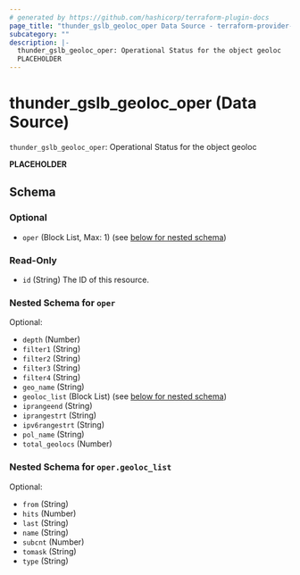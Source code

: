 ```yaml
---
# generated by https://github.com/hashicorp/terraform-plugin-docs
page_title: "thunder_gslb_geoloc_oper Data Source - terraform-provider-thunder"
subcategory: ""
description: |-
  thunder_gslb_geoloc_oper: Operational Status for the object geoloc
  PLACEHOLDER
---
```


# thunder_gslb_geoloc_oper (Data Source)

`thunder_gslb_geoloc_oper`: Operational Status for the object geoloc

__PLACEHOLDER__



<!-- schema generated by tfplugindocs -->
## Schema

### Optional

- `oper` (Block List, Max: 1) (see [below for nested schema](#nestedblock--oper))

### Read-Only

- `id` (String) The ID of this resource.

<a id="nestedblock--oper"></a>
### Nested Schema for `oper`

Optional:

- `depth` (Number)
- `filter1` (String)
- `filter2` (String)
- `filter3` (String)
- `filter4` (String)
- `geo_name` (String)
- `geoloc_list` (Block List) (see [below for nested schema](#nestedblock--oper--geoloc_list))
- `iprangeend` (String)
- `iprangestrt` (String)
- `ipv6rangestrt` (String)
- `pol_name` (String)
- `total_geolocs` (Number)

<a id="nestedblock--oper--geoloc_list"></a>
### Nested Schema for `oper.geoloc_list`

Optional:

- `from` (String)
- `hits` (Number)
- `last` (String)
- `name` (String)
- `subcnt` (Number)
- `tomask` (String)
- `type` (String)


